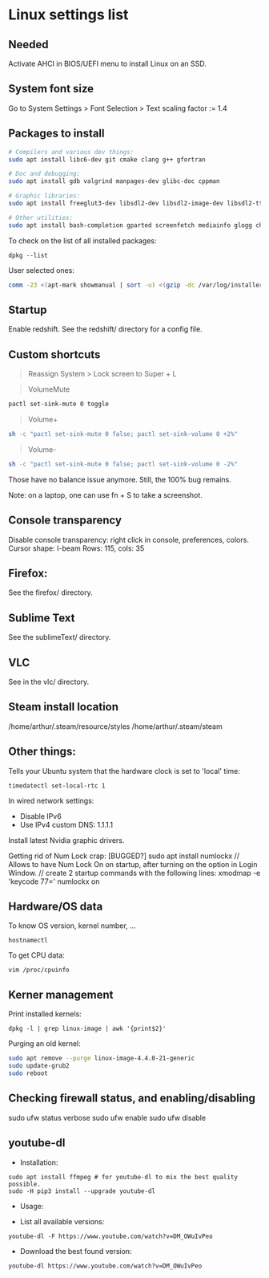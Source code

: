 # Linux settings list


## Needed

Activate AHCI in BIOS/UEFI menu to install Linux on an SSD.


## System font size

Go to System Settings > Font Selection > Text scaling factor := 1.4


## Packages to install

```sh
# Compilers and various dev things:
sudo apt install libc6-dev git cmake clang g++ gfortran

# Doc and debugging:
sudo apt install gdb valgrind manpages-dev glibc-doc cppman

# Graphic libraries:
sudo apt install freeglut3-dev libsdl2-dev libsdl2-image-dev libsdl2-ttf-dev libfreetype6-dev

# Other utilities:
sudo apt install bash-completion gparted screenfetch mediainfo glogg chntpw
```

To check on the list of all installed packages:

``` dpkg --list ```

User selected ones:

```sh
comm -23 <(apt-mark showmanual | sort -u) <(gzip -dc /var/log/installer/initial-status.gz | sed -n 's/^Package: //p' | sort -u)
```

## Startup

Enable redshift. See the redshift/ directory for a config file.


## Custom shortcuts

> Reassign System > Lock screen to Super + L

> VolumeMute

```sh
pactl set-sink-mute 0 toggle
```

> Volume+

```sh
sh -c "pactl set-sink-mute 0 false; pactl set-sink-volume 0 +2%"
```

> Volume-

```sh
sh -c "pactl set-sink-mute 0 false; pactl set-sink-volume 0 -2%"
```

Those have no balance issue anymore. Still, the 100% bug remains.

Note: on a laptop, one can use fn + S to take a screenshot.


## Console transparency

Disable console transparency: right click in console, preferences, colors.
Cursor shape: I-beam
Rows: 115, cols: 35


## Firefox:

See the firefox/ directory.


## Sublime Text

See the sublimeText/ directory.


## VLC

See in the vlc/ directory.


## Steam install location

/home/arthur/.steam/resource/styles
/home/arthur/.steam/steam


## Other things:

Tells your Ubuntu system that the hardware clock is set to 'local' time:

``` timedatectl set-local-rtc 1 ```

In wired network settings:
- Disable IPv6
- Use IPv4 custom DNS: 1.1.1.1

Install latest Nvidia graphic drivers.

Getting rid of Num Lock crap: [BUGGED?]
sudo apt install numlockx // Allows to have Num Lock On on startup, after turning on the option in Login Window.
// create 2 startup commands with the following lines:
xmodmap -e 'keycode 77='
numlockx on


## Hardware/OS data

To know OS version, kernel number, ...

``` hostnamectl ```

To get CPU data:

``` vim /proc/cpuinfo ```

## Kerner management

Print installed kernels:

``` dpkg -l | grep linux-image | awk '{print$2}' ```

Purging an old kernel:

```sh
sudo apt remove --purge linux-image-4.4.0-21-generic
sudo update-grub2
sudo reboot
```


## Checking firewall status, and enabling/disabling

sudo ufw status verbose
sudo ufw enable
sudo ufw disable


## youtube-dl

* Installation:

```
sudo apt install ffmpeg # for youtube-dl to mix the best quality possible.
sudo -H pip3 install --upgrade youtube-dl
```

* Usage:

- List all available versions:

```
youtube-dl -F https://www.youtube.com/watch?v=DM_OWuIvPeo
```

- Download the best found version:

```
youtube-dl https://www.youtube.com/watch?v=DM_OWuIvPeo
```
